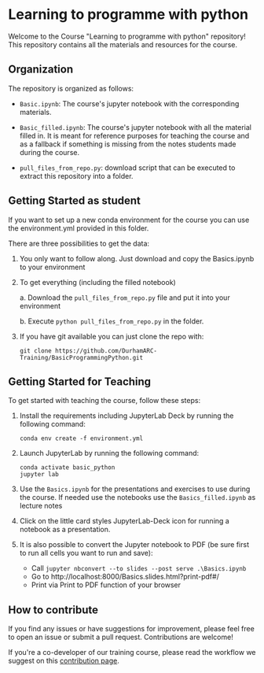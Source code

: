 # Learning to programme with python

Welcome to the Course "Learning to programme with python" repository! This repository contains all the materials and resources for the course.

## Organization

The repository is organized as follows:

- `Basic.ipynb`: The course's jupyter notebook with the corresponding materials.

- `Basic_filled.ipynb`: The course's jupyter notebook with all the material filled in. It is meant for reference purposes for teaching the course and as a fallback if something is missing from the notes students made during the course.

- `pull_files_from_repo.py`: download script that can be executed to extract this repository into a folder.

## Getting Started as student
If you want to set up a new conda environment for the course you can use the environment.yml provided in this folder.

There are three possibilities to get the data:

1. You only want to follow along. Just download and copy the Basics.ipynb to your environment

2. To get everything (including the filled notebook) 

      a. Download the `pull_files_from_repo.py` file and put it into your environment

      b. Execute `python pull_files_from_repo.py` in the folder.

3. If you have git available you can just clone the repo with:

   `git clone https://github.com/DurhamARC-Training/BasicProgrammingPython.git`

## Getting Started for Teaching

To get started with teaching the course, follow these steps:

1. Install the requirements including JupyterLab Deck by running the following command:

    ```
    conda env create -f environment.yml
    ```

2. Launch JupyterLab by running the following command:

    ```
    conda activate basic_python
    jupyter lab
    ```

3. Use the `Basics.ipynb` for the presentations and exercises to use during the course. If needed use the notebooks use the `Basics_filled.ipynb` as lecture notes

4. Click on the little card styles JupyterLab-Deck icon for running a notebook as a presentation.

5. It is also possible to convert the Jupyter notebook to PDF (be sure first to run all cells you want to run and save):

   * Call `jupyter nbconvert --to slides --post serve .\Basics.ipynb`
   * Go to http://localhost:8000/Basics.slides.html?print-pdf#/
   * Print via Print to PDF function of your browser


## How to contribute

If you find any issues or have suggestions for improvement, please feel free to open an issue or submit a pull request. Contributions are welcome!

If you're a co-developer of our training course, please read the workflow we suggest on this [contribution page](development.md).
